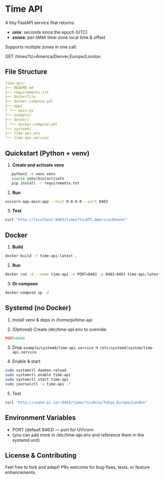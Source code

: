 # Time API

A tiny FastAPI service that returns:

- **unix**: seconds since the epoch (UTC)
- **zones**: per-IANA time-zone local time & offset

Supports multiple zones in one call:

GET /times?tz=America/Denver,Europe/London

## File Structure

```yaml
time-api/
├── README.md
├── requirements.txt
├── Dockerfile
├── docker-compose.yml
├── app/
│ └── main.py
└── example/
├── docker/
│ └── docker-compose.yml
└── systemd/
├── time-api.env
└── time-api.service
```

## Quickstart (Python + venv)

1. **Create and activate venv**

```bash
   python3 -m venv venv
   source venv/bin/activate
   pip install -r requirements.txt
```

2. **Run**

```bash
uvicorn app.main:app --host 0.0.0.0 --port 8463
```

3. **Test**

```bash
curl "http://localhost:8463/times?tz=UTC,America/Denver"
```

## Docker

1. **Build**

```bash
docker build -t time-api:latest .
```

2. **Run**

```bash
docker run -d --name time-api -e PORT=8463 -p 8463:8463 time-api:latest
```

3. **Or compose**

```bash
docker-compose up -d
```

## Systemd (no Docker)

1. Install venv & deps in /home/pi/time-api

2. (Optional) Create /etc/time-api.env to override:

```ini
PORT=8000
```

3. Drop `example/systemd/time-api.service` → `/etc/systemd/system/time-api.service`

4. Enable & start

```bash
sudo systemctl daemon-reload
sudo systemctl enable time-api
sudo systemctl start time-api
sudo journalctl -u time-api -f
```

5. Test

```bash
curl "http://<nano-pi-ip>:8463/times?tz=Asia/Tokyo,Europe/London"
```

## Environment Variables

- PORT (default 8463) — port for UVicorn
- (you can add more in /etc/time-api.env and reference them in the systemd unit)

## License & Contributing

Feel free to fork and adapt! PRs welcome for bug-fixes, tests, or feature enhancements.
